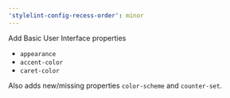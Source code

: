 ```yaml
---
'stylelint-config-recess-order': minor
---
```


Add Basic User Interface properties

-   `appearance`
-   `accent-color`
-   `caret-color`

Also adds new/missing properties `color-scheme` and `counter-set`.
